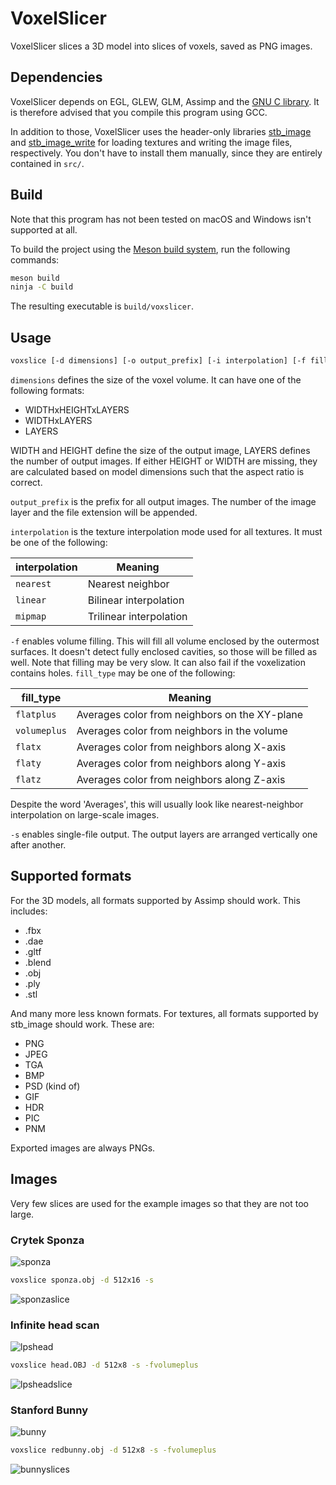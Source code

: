 VoxelSlicer
===========

VoxelSlicer slices a 3D model into slices of voxels, saved as PNG images.

## Dependencies

VoxelSlicer depends on EGL, GLEW, GLM, Assimp and the [GNU
C library](https://www.gnu.org/software/libc/). It is therefore advised that
you compile this program using GCC.

In addition to those, VoxelSlicer uses the header-only libraries
[stb\_image](https://github.com/nothings/stb/blob/master/stb_image.h) and
[stb\_image\_write](https://github.com/nothings/stb/blob/master/stb_image_write.h)
for loading textures and writing the image files, respectively. You don't have
to install them manually, since they are entirely contained in `src/`.

## Build

Note that this program has not been tested on macOS and Windows isn't supported
at all.

To build the project using the [Meson build system](https://mesonbuild.com/),
run the following commands:

```sh
meson build
ninja -C build
```

The resulting executable is `build/voxslicer`.

## Usage

```sh
voxslice [-d dimensions] [-o output_prefix] [-i interpolation] [-f fill_type] model_file
```

`dimensions` defines the size of the voxel volume. It can have one of the
following formats:

* WIDTHxHEIGHTxLAYERS
* WIDTHxLAYERS
* LAYERS

WIDTH and HEIGHT define the size of the output image, LAYERS defines the number
of output images.  If either HEIGHT or WIDTH are missing, they are calculated
based on model dimensions such that the aspect ratio is correct.

`output_prefix` is the prefix for all output images. The number of the image
layer and the file extension will be appended.

`interpolation` is the texture interpolation mode used for all textures. It must
be one of the following:

| interpolation | Meaning                 |
|---------------|-------------------------|
| `nearest`     | Nearest neighbor        |
| `linear`      | Bilinear interpolation  |
| `mipmap`      | Trilinear interpolation |

`-f` enables volume filling. This will fill all volume enclosed by the outermost
surfaces. It doesn't detect fully enclosed cavities, so those will be filled as
well. Note that filling may be very slow. It can also fail if the voxelization
contains holes. `fill_type` may be one of the following:

| fill\_type   | Meaning                                       |
|--------------|-----------------------------------------------|
| `flatplus`   | Averages color from neighbors on the XY-plane |
| `volumeplus` | Averages color from neighbors in the volume   |
| `flatx`      | Averages color from neighbors along X-axis    |
| `flaty`      | Averages color from neighbors along Y-axis    |
| `flatz`      | Averages color from neighbors along Z-axis    |

Despite the word 'Averages', this will usually look like nearest-neighbor
interpolation on large-scale images.

`-s` enables single-file output. The output layers are arranged vertically one
after another.

## Supported formats

For the 3D models, all formats supported by Assimp should work. This includes:

* .fbx
* .dae
* .gltf
* .blend
* .obj
* .ply
* .stl

And many more less known formats. For textures, all formats supported by
stb\_image should work. These are:

* PNG
* JPEG
* TGA
* BMP
* PSD (kind of)
* GIF
* HDR
* PIC
* PNM

Exported images are always PNGs.

## Images

Very few slices are used for the example images so that they are not too large.

### Crytek Sponza

![sponza](https://user-images.githubusercontent.com/1752365/47613946-79547200-daa0-11e8-90e9-a187acb6fd06.png)

```sh
voxslice sponza.obj -d 512x16 -s
```

![sponzaslice](https://user-images.githubusercontent.com/1752365/47613753-799f3e00-da9d-11e8-8b84-fd318d7d0bb1.png)

### Infinite head scan

![lpshead](https://user-images.githubusercontent.com/1752365/47613752-799f3e00-da9d-11e8-89e5-ce7937dd3342.png)

```sh
voxslice head.OBJ -d 512x8 -s -fvolumeplus
```

![lpsheadslice](https://user-images.githubusercontent.com/1752365/47613755-799f3e00-da9d-11e8-93af-eec0ecbd25e8.png)

### Stanford Bunny

![bunny](https://user-images.githubusercontent.com/1752365/47613754-799f3e00-da9d-11e8-8e75-4a50d8f2e14e.png)

```sh
voxslice redbunny.obj -d 512x8 -s -fvolumeplus
```

![bunnyslices](https://user-images.githubusercontent.com/1752365/47613756-7a37d480-da9d-11e8-89ed-142b01b30809.png)
